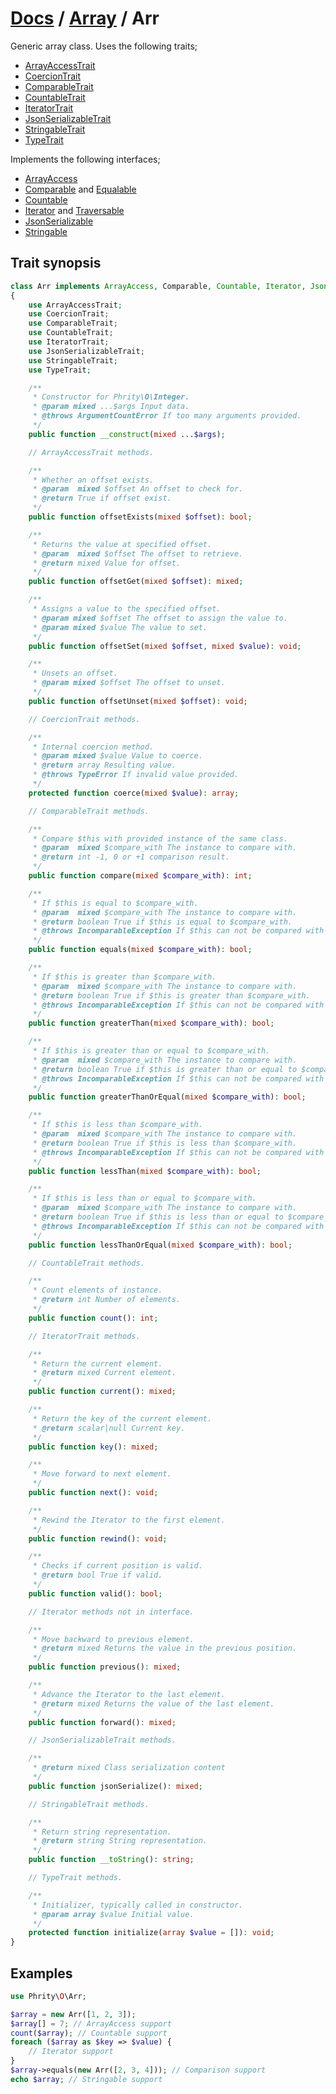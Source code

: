 # [Docs](../../README.md) / [Array](../Array.md) / Arr

Generic array class. Uses the following traits;

* [ArrayAccessTrait](ArrayAccessTrait.md)
* [CoercionTrait](CoercionTrait.md)
* [ComparableTrait](ComparableTrait.md)
* [CountableTrait](CountableTrait.md)
* [IteratorTrait](IteratorTrait.md)
* [JsonSerializableTrait](JsonSerializableTrait.md)
* [StringableTrait](StringableTrait.md)
* [TypeTrait](TypeTrait.md)

Implements the following interfaces;

* [ArrayAccess](https://www.php.net/manual/en/class.arrayaccess.php)
* [Comparable](https://github.com/sirn-se/phrity-comparison) and [Equalable](https://github.com/sirn-se/phrity-comparison)
* [Countable](https://www.php.net/manual/en/class.countable.php)
* [Iterator](https://www.php.net/manual/en/class.iterator.php) and [Traversable](https://www.php.net/manual/en/class.traversable.php)
* [JsonSerializable](https://www.php.net/manual/en/class.jsonserializable.php)
* [Stringable](https://www.php.net/manual/en/class.stringable)

## Trait synopsis

```php
class Arr implements ArrayAccess, Comparable, Countable, Iterator, JsonSerializable, Stringable
{
    use ArrayAccessTrait;
    use CoercionTrait;
    use ComparableTrait;
    use CountableTrait;
    use IteratorTrait;
    use JsonSerializableTrait;
    use StringableTrait;
    use TypeTrait;

    /**
     * Constructor for Phrity\O\Integer.
     * @param mixed ...$args Input data.
     * @throws ArgumentCountError If too many arguments provided.
     */
    public function __construct(mixed ...$args);

    // ArrayAccessTrait methods.

    /**
     * Whether an offset exists.
     * @param  mixed $offset An offset to check for.
     * @return True if offset exist.
     */
    public function offsetExists(mixed $offset): bool;

    /**
     * Returns the value at specified offset.
     * @param  mixed $offset The offset to retrieve.
     * @return mixed Value for offset.
     */
    public function offsetGet(mixed $offset): mixed;

    /**
     * Assigns a value to the specified offset.
     * @param mixed $offset The offset to assign the value to.
     * @param mixed $value The value to set.
     */
    public function offsetSet(mixed $offset, mixed $value): void;

    /**
     * Unsets an offset.
     * @param mixed $offset The offset to unset.
     */
    public function offsetUnset(mixed $offset): void;

    // CoercionTrait methods.

    /**
     * Internal coercion method.
     * @param mixed $value Value to coerce.
     * @return array Resulting value.
     * @throws TypeError If invalid value provided.
     */
    protected function coerce(mixed $value): array;

    // ComparableTrait methods.

    /**
     * Compare $this with provided instance of the same class.
     * @param  mixed $compare_with The instance to compare with.
     * @return int -1, 0 or +1 comparison result.
     */
    public function compare(mixed $compare_with): int;

    /**
     * If $this is equal to $compare_with.
     * @param  mixed $compare_with The instance to compare with.
     * @return boolean True if $this is equal to $compare_with.
     * @throws IncomparableException If $this can not be compared with $compare_with.
     */
    public function equals(mixed $compare_with): bool;

    /**
     * If $this is greater than $compare_with.
     * @param  mixed $compare_with The instance to compare with.
     * @return boolean True if $this is greater than $compare_with.
     * @throws IncomparableException If $this can not be compared with $compare_with.
     */
    public function greaterThan(mixed $compare_with): bool;

    /**
     * If $this is greater than or equal to $compare_with.
     * @param  mixed $compare_with The instance to compare with.
     * @return boolean True if $this is greater than or equal to $compare_with.
     * @throws IncomparableException If $this can not be compared with $compare_with.
     */
    public function greaterThanOrEqual(mixed $compare_with): bool;

    /**
     * If $this is less than $compare_with.
     * @param  mixed $compare_with The instance to compare with.
     * @return boolean True if $this is less than $compare_with.
     * @throws IncomparableException If $this can not be compared with $compare_with.
     */
    public function lessThan(mixed $compare_with): bool;

    /**
     * If $this is less than or equal to $compare_with.
     * @param  mixed $compare_with The instance to compare with.
     * @return boolean True if $this is less than or equal to $compare_with.
     * @throws IncomparableException If $this can not be compared with $compare_with.
     */
    public function lessThanOrEqual(mixed $compare_with): bool;

    // CountableTrait methods.

    /**
     * Count elements of instance.
     * @return int Number of elements.
     */
    public function count(): int;

    // IteratorTrait methods.

    /**
     * Return the current element.
     * @return mixed Current element.
     */
    public function current(): mixed;

    /**
     * Return the key of the current element.
     * @return scalar|null Current key.
     */
    public function key(): mixed;

    /**
     * Move forward to next element.
     */
    public function next(): void;

    /**
     * Rewind the Iterator to the first element.
     */
    public function rewind(): void;

    /**
     * Checks if current position is valid.
     * @return bool True if valid.
     */
    public function valid(): bool;

    // Iterator methods not in interface.

    /**
     * Move backward to previous element.
     * @return mixed Returns the value in the previous position.
     */
    public function previous(): mixed;

    /**
     * Advance the Iterator to the last element.
     * @return mixed Returns the value of the last element.
     */
    public function forward(): mixed;

    // JsonSerializableTrait methods.

    /**
     * @return mixed Class serialization content
     */
    public function jsonSerialize(): mixed;

    // StringableTrait methods.

    /**
     * Return string representation.
     * @return string String representation.
     */
    public function __toString(): string;

    // TypeTrait methods.

    /**
     * Initializer, typically called in constructor.
     * @param array $value Initial value.
     */
    protected function initialize(array $value = []): void;
}
```

## Examples

```php
use Phrity\O\Arr;

$array = new Arr([1, 2, 3]);
$array[] = 7; // ArrayAccess support
count($array); // Countable support
foreach ($array as $key => $value) {
    // Iterator support
}
$array->equals(new Arr([2, 3, 4])); // Comparison support
echo $array; // Stringable support
```

